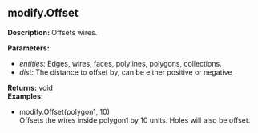 ## modify.Offset  
  
  
**Description:** Offsets wires.

  
  
**Parameters:**  
  * *entities:* Edges, wires, faces, polylines, polygons, collections.  
  * *dist:* The distance to offset by, can be either positive or negative  
  
**Returns:** void  
**Examples:**  
  * modify.Offset(polygon1, 10)  
    Offsets the wires inside polygon1 by 10 units. Holes will also be offset.
  
